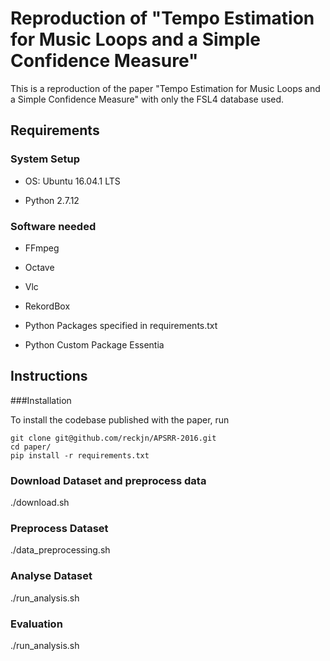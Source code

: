 # Reproduction of "Tempo Estimation for Music Loops and a Simple Confidence Measure"

This is a reproduction of the paper "Tempo Estimation for Music Loops and a Simple Confidence Measure" with only the FSL4 database used.

## Requirements

### System Setup

* OS:	Ubuntu 16.04.1 LTS

* Python 2.7.12

### Software needed
* FFmpeg

* Octave

* Vlc

* RekordBox
* Python Packages specified in requirements.txt

* Python Custom Package Essentia

## Instructions

###Installation

To install the codebase published with the paper, run

    git clone git@github.com/reckjn/APSRR-2016.git
    cd paper/
    pip install -r requirements.txt

### Download Dataset and preprocess data

   ./download.sh

### Preprocess Dataset

   ./data_preprocessing.sh

### Analyse Dataset   

   ./run_analysis.sh

### Evaluation

   ./run_analysis.sh


